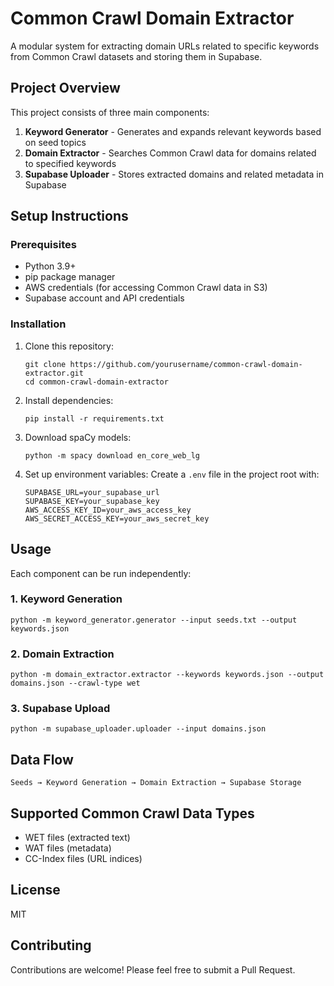 # Common Crawl Domain Extractor

A modular system for extracting domain URLs related to specific keywords from Common Crawl datasets and storing them in Supabase.

## Project Overview

This project consists of three main components:

1. **Keyword Generator** - Generates and expands relevant keywords based on seed topics
2. **Domain Extractor** - Searches Common Crawl data for domains related to specified keywords
3. **Supabase Uploader** - Stores extracted domains and related metadata in Supabase

## Setup Instructions

### Prerequisites

- Python 3.9+
- pip package manager
- AWS credentials (for accessing Common Crawl data in S3)
- Supabase account and API credentials

### Installation

1. Clone this repository:
   ```
   git clone https://github.com/yourusername/common-crawl-domain-extractor.git
   cd common-crawl-domain-extractor
   ```

2. Install dependencies:
   ```
   pip install -r requirements.txt
   ```

3. Download spaCy models:
   ```
   python -m spacy download en_core_web_lg
   ```

4. Set up environment variables:
   Create a `.env` file in the project root with:
   ```
   SUPABASE_URL=your_supabase_url
   SUPABASE_KEY=your_supabase_key
   AWS_ACCESS_KEY_ID=your_aws_access_key
   AWS_SECRET_ACCESS_KEY=your_aws_secret_key
   ```

## Usage

Each component can be run independently:

### 1. Keyword Generation

```
python -m keyword_generator.generator --input seeds.txt --output keywords.json
```

### 2. Domain Extraction

```
python -m domain_extractor.extractor --keywords keywords.json --output domains.json --crawl-type wet
```

### 3. Supabase Upload

```
python -m supabase_uploader.uploader --input domains.json
```

## Data Flow

```
Seeds → Keyword Generation → Domain Extraction → Supabase Storage
```

## Supported Common Crawl Data Types

- WET files (extracted text)
- WAT files (metadata)
- CC-Index files (URL indices)

## License

MIT

## Contributing

Contributions are welcome! Please feel free to submit a Pull Request. 